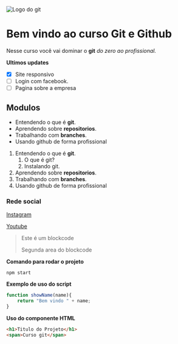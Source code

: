 ![Logo do git](https://git-scm.com/images/logos/downloads/Git-Icon-1788C.png)

# Bem vindo ao curso Git e Github
Nesse curso você vai dominar o **git** _do zero ao profissional._

**Ultimos updates**

- [X] Site responsivo
- [ ] Login com facebook.
- [ ] Pagina sobre a empresa

## Modulos
* Entendendo o que é **git**.
* Aprendendo  sobre **repositorios**.
* Trabalhando com **branches**.
* Usando github de forma profissional

1. Entendendo o que é **git**.
    1. O que é git?
    2. Instalando git.
2. Aprendendo  sobre **repositorios**.
3. Trabalhando com **branches**.
4. Usando github de forma profissional

### Rede social
[Instagram](www.instagram.com)

[Youtube](www.youtube.com)

>Este é um blockcode
>
>Segunda area do blockcode

**Comando para rodar o projeto**

```
npm start
```

**Exemplo de uso do script**

```js
function showName(name){
    return "Bem vindo " + name;
}
```

**Uso do componente HTML**
```html
<h1>Titulo do Projeto</h1>
<span>Curso git</span>
```